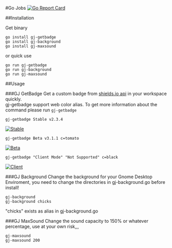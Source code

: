 #Go Jobs
[![Go Report Card](https://goreportcard.com/badge/github.com/djap96/gojobs)](https://goreportcard.com/report/github.com/djap96/gojobs)

##Installation

Get binary
```
go install gj-getbadge
go install gj-background
go install gj-maxsound
```
or quick use
```
go run gj-getbadge
go run gj-background
go run gj-maxsound
```

##Usage


###GJ GetBadge
Get a custom badge from [shields.io api](http://shields.io) in your workspace quickly.  
gj-getbadge support web color alias.
To get more information about the command please run `gj-getbadge`

```
gj-getbadge Stable v2.3.4
```
[![Stable](http://djap96.github.io/gojobs/assets/stable.svg)](#)

```
gj-getbadge Beta v3.1.1 c=tomato
```
[![Beta](http://djap96.github.io/gojobs/assets/beta.svg)](#)


```
gj-getbadge "Client Mode" "Not Supported" c=black
```
[![Client](http://djap96.github.io/gojobs/assets/client.svg)](#)

###GJ Background
Change the background for your Gnome Desktop Enviroment, you need to change the directories in gj-background.go before install!

```
gj-background
gj-background chicks
```
"chicks" exists as alias in gj-background.go

###GJ MaxSound
Change the sound capacity to 150% or whatever percentage, use at your own risk,,,
```
gj-maxsound
gj-maxsound 200
```
